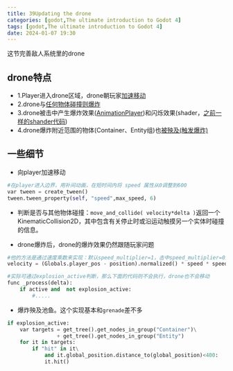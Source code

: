 ```yaml
---
title: 39Updating the drone
categories: [godot,The ultimate introduction to Godot 4]
tags: [godot,The ultimate introduction to Godot 4]
date: 2024-01-07 19:30
---
```



这节完善敌人系统里的drone

## drone特点
- 1.Player进入drone区域，drone朝玩家[加速移动](#section39_01)
- 2.drone与[任何物体碰撞则爆炸](#section39_02)
- 3.drone被击中产生爆炸效果([AnimationPlayer](./19.Animation.md#section19.3))和闪烁效果(shader，[之前一样的shander代码](./37.Shader.md))
- 4.drone爆炸附近范围的物体(Container、Entity组)也[被殃及(触发爆炸)](#section39_03)

## 一些细节
- <a id="section39_01">向player加速移动</a>

```python
#在player进入边界，用补间动画，在短时间内将 speed 属性从0调整到600
var tween = create_tween()
tween.tween_property(self, "speed",max_speed, 6)
```
- <a id="section39_02">判断是否与其他物体碰撞：`move_and_collide( velocity*delta )`</a>返回一个 KinematicCollision2D，其中包含有关停止时或沿运动触摸另一个实体时碰撞的信息。

- drone爆炸后，drone的爆炸效果仍然跟随玩家问题

```python
#他的方法是通过速度乘数来实现：默认speed_multiplier=1，击中speed_multiplier=0那么就不会移动
velocity = (Globals.player_pos - position).normalized() * speed * speed_multiplier

#实际可通过explosion_active判断，那么下面的代码则不会执行，drone也不会移动
func _process(delta):
    if active and  not explosion_active:
        #.....
```

- <a id="section39_03">爆炸殃及池鱼</a>。这个实现基本和`grenade`差不多

```python
if explosion_active:
    var targets = get_tree().get_nodes_in_group("Container")\
                + get_tree().get_nodes_in_group("Entity")
    for it in targets:
        if "hit" in it\
            and it.global_position.distance_to(global_position)<400:
            it.hit()
```